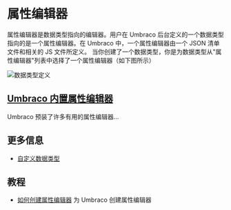 # 属性编辑器 #

属性编辑器是数据类型指向的编辑器。用户在 Umbraco 后台定义的一个数据类型指向的是一个属性编辑器。在 Umbraco 中，一个属性编辑器由一个 JSON 清单文件和相关的 JS 文件所定义。
当你创建了一个数据类型，你是为数据类型从"属性编辑器"列表中选择了一个属性编辑器（如下图所示）

![数据类型定义](Built-in-Property-Editors/images/Media-Picker-DataType.jpg)

## [ Umbraco 内置属性编辑器](Built-in-Property-Editors/index.md)
Umbraco 预装了许多有用的属性编辑器...

## 更多信息
- [自定义数据类型](../../Data/Data-Types/)

## 教程
- [如何创建属性编辑器](../../../Extending-Umbraco/Property-Editors/index.md)
为 Umbraco 创建属性编辑器
